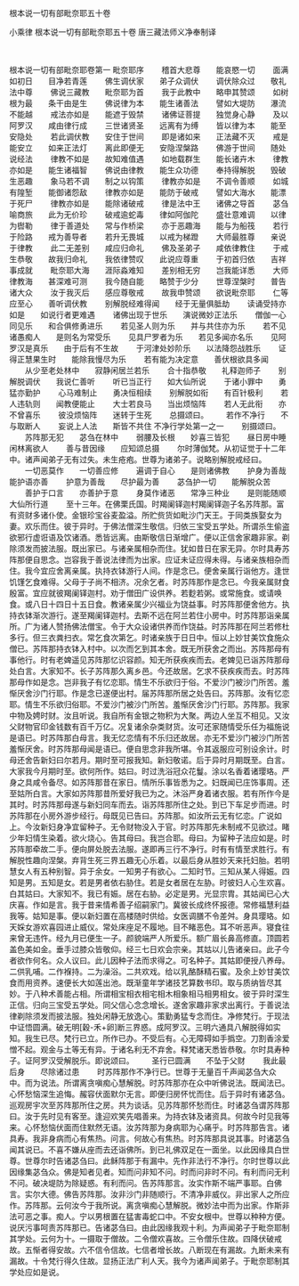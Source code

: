 <!-- { "loadSidebar": true } -->
根本说一切有部毗奈耶五十卷


小乘律
根本说一切有部毗奈耶五十卷
唐三藏法师义净奉制译


　　

根本说一切有部毗奈耶卷第一
毗奈耶序
　　稽首大悲尊　　能哀愍一切
　　面满如初日　　目净若青莲
　　佛生调伏家　　弟子众调伏
　　调伏除众过　　敬礼法中尊
　　佛说三藏教　　毗奈耶为首
　　我于此教中　　略申其赞颂
　　如树根为最　　条干由是生
　　佛说律为本　　能生诸善法
　　譬如大堤防　　瀑流不能越
　　戒法亦如是　　能遮于毁禁
　　诸佛证菩提　　独觉身心静
　　及以阿罗汉　　咸由律行成
　　三世诸贤圣　　远离有为缚
　　皆以律为本　　能至安隐处
　　若此调伏教　　安住于世间
　　即是诸如来　　正法藏不灭
　　戒是能安立　　如来正法灯
　　离此即便无　　安隐涅槃路
　　佛游于世间　　随处说经法
　　律教不如是　　故知难值遇
　　如地载群生　　能长诸卉木
　　律教亦如是　　能生诸福智
　　佛说由律教　　能生众功德
　　奉持得解脱　　毁破生恶趣
　　象马若不调　　制之以钩策
　　律教亦如是　　不调令善顺
　　如城有隍堑　　能御诸怨敌
　　律教亦如是　　能防于破戒
　　譬如大海水　　能漂于死尸
　　律教亦如是　　能除诸破戒
　　律是法中王　　诸佛之导首
　　苾刍喻商旅　　此为无价珍
　　破戒逾蛇毒　　律如阿伽陀
　　盛壮意难调　　以律为辔勒
　　律于善道处　　常与作桥梁
　　亦于恶趣海　　能与为船筏
　　若行于险路　　戒为善导者
　　若升无畏城　　以戒为梯蹬
　　大师最胜尊　　亲说于律教
　　此二无差别　　咸应归命礼
　　佛及圣弟子　　咸依律教住
　　于戒生恭敬　　故我归命礼
　　我依律赞叹　　此说应尊重
　　于初首归依　　吉祥事成就
　　毗奈耶大海　　涯际淼难知
　　差别相无穷　　岂我能详悉
　　大师律教海　　甚深难可测
　　我今随自能　　略赞于少分
　　世尊涅槃时　　普告诸大众
　　汝于我灭后　　感应尊敬戒
　　故我申赞颂　　欲说毗奈耶
　　仁等应至心　　善听调伏教
　　别解脱经难得闻　　经于无量俱胝劫
　　读诵受持亦如是　　如说行者更难遇
　　诸佛出现于世乐　　演说微妙正法乐
　　僧伽一心同见乐　　和合俱修勇进乐
　　若见圣人则为乐　　并与共住亦为乐
　　若不见诸愚痴人　　是则名为常受乐
　　见具尸罗者为乐　　若见多闻亦名乐
　　见阿罗汉是真乐　　由于后有不生故
　　于河津处妙阶乐　　以法降怨战胜乐
　　证得正慧果生时　　能除我慢尽为乐
　　若有能为决定意　　善伏根欲具多闻
　　从少至老处林中　　寂静闲居兰若乐
　　合十指恭敬　　礼释迦师子
　　别解脱调伏　　我说仁善听
　　听已当正行　　如大仙所说
　　于诸小罪中　　勇猛亦勤护
　　心马难制止　　勇决恒相续
　　别解脱如衔　　有百针极利
　　若人违轨则　　闻教便能止
　　大士若良马　　当出烦恼阵
　　若人无此衔　　亦不曾喜乐
　　彼没烦恼阵　　迷转于生死
　　总摄颂曰。
　　若作不净行　　不与取断人
　　妄说上人法　　斯皆不共住
不净行学处第一之一
　　别摄颂曰。
　　苏阵那无犯　　苾刍在林中
　　弱腰及长根　　妙喜三皆犯
　　昼日房中睡　　闲林离欲人
　　善与昔因缘　　应知颂总摄
　　尔时薄伽梵。从初证觉于十二年中。诸声闻弟子无有过失。未生疮疱。世尊为诸弟子。说略别解脱戒经曰。
　　一切恶莫作　　一切善应修
　　遍调于自心　　是则诸佛教
　　护身为善哉　　能护语亦善
　　护意为善哉　　尽护最为善
　　苾刍护一切　　能解脱众苦
　　善护于口言　　亦善护于意
　　身莫作诸恶　　常净三种业
　　是则能随顺　　大仙所行道
　　至十三年。在佛栗氏国。时羯阑铎迦村羯阑铎迦子名苏阵那。富有资财多诸仆使。金银珍宝谷麦盈溢。所贮赀货如毗沙门天王。于同类族娶女为妻。欢乐而住。彼于异时。于佛法僧深生敬信。归依三宝受五学处。所谓杀生偷盗欲邪行虚诳语及饮诸酒。悉皆远离。由斯敬信日渐增广。便以正信舍家趣非家。剃除须发而披法服。既出家已。与诸亲属相杂而住。犹如昔日在家无异。尔时具寿苏阵那便自思念。岂容我于善说法律而为出家。应证未证应得未得。与诸亲族相杂而住。我今宜应舍离亲属。执持衣钵游行人间。作是念已。便舍亲属行诣他方。逢世饥馑乞食难得。父母于子尚不相济。况余乞者。时苏阵那作是念已。今我亲属财食殷富。宜应就彼羯阑铎迦村。劝于僧田广设供养。若麨若粥。或常施食。或请唤食。或八日十四日十五日食。教诸亲属少兴福业为饶益事。时苏阵那便舍他方。执持衣钵渐次游行。遂至羯阑铎迦村。去斯不远在阿兰若住小房中。时苏阵那诣亲属所。广为诸人赞扬佛法僧宝。令于大众设诸供养而作饶益。时苏阵那在阿兰若修杜多行。但三衣粪扫衣。常乞食次第乞。时诸亲族于日日中。恒以上妙甘美饮食施众僧已。苏阵那持衣钵入村中。以次而乞到其本舍。既无所获舍之而出。苏阵那母有事他行。时有老婢遥见苏阵那忆识容颜。知无所获疾疾而去。老婢见已诣苏阵那母处白言。大家知不。长子苏阵那久离乡邑。今还故居。乞求不获疾疾而去。时苏阵那母作如是念。岂非我子有忆恋耶。情生不乐欲归于俗。不爱沙门被沙门所苦。羞惭厌舍沙门行耶。作是念已遂便出村。届苏阵那所居之处告曰。苏阵那。汝有忆恋耶。情生不乐欲归俗耶。不爱沙门被沙门所苦。羞惭厌舍沙门行耶。苏阵那。我家中物及娉时财。汝且听说。我自所有金银之物积为大聚。两边人坐互不相见。又汝父财物官印金钱数有百千万亿。况复诸余杂类财货。汝可还家随情受乐任为福施说是语已。时苏阵那白母言。我无忆恋情有不乐归还故居。亦无不爱沙门被沙门所苦羞惭厌舍。时苏阵那母闻是语已。便自思念非我所堪。令其返服应可别设余计。时母还舍告新妇曰尔若月。期时至可报我知。新妇敬诺。后于异时月期既至。白言。大家我今月期时至。欲何所作。姑曰。时过洗浴冠众花鬘。涂以名香着诸璎珞。严身之具咸令备尽。如苏阵那昔在家日。情所乐事皆悉为之。妇既闻已庄饰事周。还至姑所白言。大家如苏阵那昔所爱好我已为之。沐浴严身着诸衣服。若有所作今是其时。时苏阵那母遂与新妇同车而去。诣苏阵那所住之处。到已下车足步而进。时苏阵那在小房外游步经行。母既见已告曰。苏阵那。如汝所云无有忆恋。广说如上。今汝新妇身净宜留种子。无令财物没入于官。时苏阵那先未制戒不见欲过。睹少年妇情生染着。欲火烧心。告其母曰。我岂合耶。母曰。为留种子法应如是。时苏阵那牵故二手。便向屏处脱去法服。遂即再三行不净行。时有有情至求胜行。有解脱性趣向涅槃。弃背生死三界五趣无心乐着。以最后身从胜妙天来托妇胎。若明慧女人有五种别智。异于余女。一知男子有欲心。二知时节。三知从某人得娠。四知是男。五知是女。若是男者依右胁住。若是女者居在左胁。时彼妇人心生欢喜。白其姑曰。大家知不。我已有娠。居在右胁。必定是男。光显宗胄。其姑闻已心大庆喜。作如是言。我于昔来情希善子绍嗣家门。冀彼长成终怀报德。常修福慧利益我等。姑知是事。便以新妇置在高楼随时供给。女医调膳不令差舛。身具璎珞。如天婇女游欢喜园进止威仪。常处床座足不履地。目不睹恶色。耳不听恶声。寝食往来曾无违忤。经九月已便生一子。颜貌端严人所爱乐。额广眉长鼻高修直。顶圆若盖色美如金。垂手过膝众皆敬仰。经三七日欢会宗亲。其姑以儿告诸亲曰。此子今者欲作何名。众人议曰。此儿因种子法而求得之。可名种子。其姑即便授八养母。二供乳哺。二作褓持。二为澡浴。二共欢戏。给以乳酪酥精石蜜。及余上妙甘美饮食而用资养。速便长大如莲出池。既渐童年学诸技艺算数书印。取与质纳皆尽其妙。于八种术善能占相。所谓相宝相衣相宅相木相象相马相男相女。彼于异时深生正信。归向三宝受五学处。同父信心念念增长。遂舍家趣非家求出离行。于善说法律剃除须发而披法服。独处闲静无放逸心。策勤勇猛专念而住。净修梵行。于现法中证悟圆满。破无明[穀-禾+卵]断三界惑。成阿罗汉。三明六通具八解脱得如实知。我生已尽。梵行已立。所作已办。不受后有。心无障碍如手撝空。刀割香涂爱憎不起。观金与土等无有异。于诸名利无不弃舍。释梵诸天悉皆恭敬。尔时具寿种子。证阿罗汉受解脱乐。即说颂曰。
　　圣行已圆满　　不坠于父财
　　我此最后身　　尽除诸过患
　　时苏阵那作不净行已。世尊于无量百千声闻苾刍大众中。而为说法。所谓离贪嗔痴心慧解脱。时苏阵那亦在众中听佛说法。既闻法已。心怀愁恼深生追悔。赧容伏面默尔无言。即便归房怀忧而住。后于异时有诸苾刍。巡观房宇次至苏阵那所住之房。共为谈话。见苏阵那怀愁而住。时诸苾刍谓苏阵那曰。汝于先时见有客至。逢迎欢笑先唱善来。为持衣钵及诸资具。何故今时见我等来。心怀愁恼伏面而住默然无语。汝苏阵那为身病耶为心痛乎。时苏阵那告言。诸具寿。我非身病而心有焦热。问言。何故心有焦热。时苏阵那具说其事。时诸苾刍闻其说已。不喜不嫌从座而去还诣佛所。到已礼佛双足在一面坐。以此因缘具白世尊。世尊尔时告诸苾刍曰。此稣阵那于有漏中。先作非法行不净行。尔时世尊以此因缘集苾刍众。佛是知者见者。知而问非知不问。时而问非时不问。有利而问无利不问。破决堤防为除疑惑。有利而问。告苏阵那言。汝实作斯不端严事耶。白佛言。实尔大德。佛告苏阵那。汝非沙门非随顺行。不清净非威仪。非出家人之所应作。苏阵那。云何汝今于我所说。离贪嗔痴心慧解脱。微妙法中而为出家。作斯非法可恶之事。痴人。宁以男根置在猛害毒蛇口中。不安女根中。世尊以种种方便。说厌污事呵责苏阵那已。告诸苾刍曰。由此因缘我观十利。为声闻弟子于毗奈耶制其学处。云何为十。一摄取于僧故。二令僧欢喜故。三令僧乐住故。四降伏破戒故。五惭者得安故。六不信令信故。七信者增长故。八断现在有漏故。九断未来有漏故。十令梵行得久住故。显扬正法广利人天。我今为诸声闻弟子。于毗奈耶制其学处应如是说。
